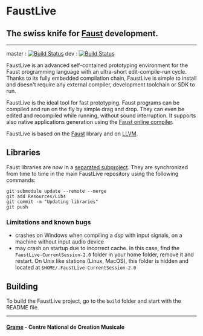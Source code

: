 

FaustLive
============================
## The swiss knife for [Faust](https://faust.grame.fr) development.
--------------

master : [![Build Status](https://travis-ci.org/grame-cncm/faustlive.svg?branch=master)](https://travis-ci.org/grame-cncm/faustlive)
dev : [![Build Status](https://travis-ci.org/grame-cncm/faustlive.svg?branch=dev)](https://travis-ci.org/grame-cncm/faustlive)

FaustLive is an advanced self-contained prototyping environment for the Faust programming language with an ultra-short edit-compile-run cycle. Thanks to its fully embedded compilation chain, FaustLive is simple to install and doesn't require any external compiler, development toolchain or SDK to run. 

FaustLive is the ideal tool for fast prototyping. Faust programs can be compiled and run on the fly by simple drag and drop. They can even be edited and recompiled while running, without sound interruption.
It supports also native applications generation using the [Faust online compiler](https://faust.grame.fr/tools/onlinecompiler/).

FaustLive is based on the [Faust](https://faust.grame.fr) library and on [LLVM](http://llvm.org).

## Libraries

Faust libraries are now in a [separated subproject](https://github.com/grame-cncm/faustlibraries). They are synchronized from time to time in the main FaustLive repository using the following commands:

    git submodule update --remote --merge
    git add Resources/Libs
    git commit -m "Updating libraries"
    git push


### Limitations and known bugs

 - crashes on Windows when compiling a dsp with input signals, on a machine without input audio device
 - may crash on startup due to incorrect cache. In this case, find the `FaustLive-CurrentSession-2.0` folder in your home folder, remove it and restart. On Unix like stations (Linux, MacOS), this folder is hidden and located at `$HOME/.FaustLive-CurrentSession-2.0` 


## Building

To build the FaustLive project, go to the `build` folder and start with the README file.


<!--p align="center">
  <img width="70" src="./Resources/FaustLiveIcon.png"> <br />
  <img width="100" src="./Resources/faust.png">
</p-->

--------------
#### [Grame](http://www.grame.fr) - Centre National de Creation Musicale
